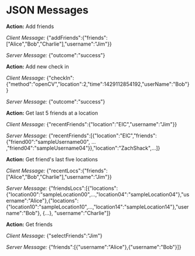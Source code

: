 # JSON Messages

**Action:** Add friends

*Client Message:* {"addFriends":{"friends":["Alice","Bob","Charlie"],"username":"Jim"}}

*Server Message:* {"outcome":"success"}

**Action:** Add new check in

*Client Message:* {"checkIn":{"method":"openCV","location":2,"time":1429112854192,"userName":"Bob"}}

*Server Message:* {"outcome":"success"}

**Action:** Get last 5 friends at a location

*Client Message:* {"recentFriends":{"location":"EIC","username":"Jim"}}

*Server Message:* {"recentFriends":[{"location":"EIC","friends":{"friend00":"sampleUsername00", ... ,"friend04":"sampleUsername04"}},"location":"ZachShack",...]}

**Action:** Get friend's last five locations

*Client Message:* {"recentLocs":{"friends":["Alice","Bob","Charlie"],"username":"Jim"}}

*Server Message:* {"friendsLocs":[{"locations":{"location00":"sampleLocation00",...,"location04":"sampleLocation04"},"username":"Alice"},{"locations":{"location10":"sampleLocation10",...,"location14":"sampleLocation14"},"username":"Bob"}, {...}, "username":"Charlie"]}

**Action:** Get friends

*Client Message:* {"selectFriends":"Jim"}

*Server Message:* {"friends":[{"username":"Alice"},{"username":"Bob"}]}

